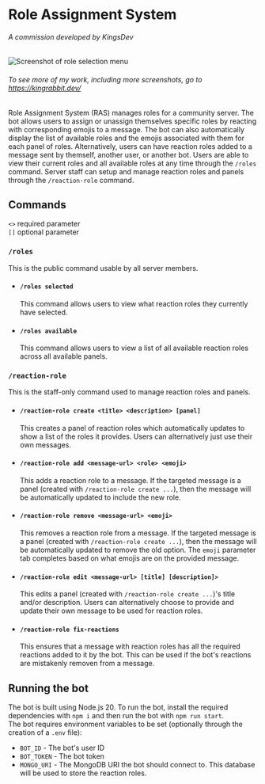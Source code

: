# Role Assignment System
###### A commission developed by KingsDev

![Screenshot of role selection menu](https://github.com/user-attachments/assets/6a767ac5-a66c-4652-bc19-d30cb2b84e8e)
###### To see more of my work, including more screenshots, go to https://kingrabbit.dev/

Role Assignment System (RAS) manages roles for a community server.  The bot allows users to assign or unassign themselves specific roles by reacting with corresponding emojis to a message.  The bot can also automatically display the list of available roles and the emojis associated with them for each panel of roles.  Alternatively, users can have reaction roles added to a message sent by themself, another user, or another bot.  Users are able to view their current roles and all available roles at any time through the `/roles` command.  Server staff can setup and manage reaction roles and panels through the `/reaction-role` command.

## Commands
`<>` required parameter  
`[]` optional parameter

### `/roles`
This is the public command usable by all server members.
- #### `/roles selected`
  This command allows users to view what reaction roles they currently have selected.
- #### `/roles available`
  This command allows users to view a list of all available reaction roles across all available panels.
### `/reaction-role`
This is the staff-only command used to manage reaction roles and panels.
- #### `/reaction-role create <title> <description> [panel]`
  This creates a panel of reaction roles which automatically updates to show a list of the roles it provides.  Users can alternatively just use their own messages.
- #### `/reaction-role add <message-url> <role> <emoji>`
  This adds a reaction role to a message.  If the targeted message is a panel (created with `/reaction-role create ...`), then the message will be automatically updated to include the new role.
- #### `/reaction-role remove <message-url> <emoji>`
  This removes a reaction role from a message.  If the targeted message is a panel (created with `/reaction-role create ...`), then the message will be automatically updated to remove the old option.  The `emoji` parameter tab completes based on what emojis are on the provided message.
- #### `/reaction-role edit <message-url> [title] [description]>`
  This edits a panel (created with `/reaction-role create ...`)'s title and/or description.  Users can alternatively choose to provide and update their own message to be used for reaction roles.
- #### `/reaction-role fix-reactions`
  This ensures that a message with reaction roles has all the required reactions added to it by the bot.  This can be used if the bot's reactions are mistakenly removen from a message.

## Running the bot
The bot is built using Node.js 20.  To run the bot, install the required dependencies with `npm i` and then run the bot with `npm run start`.  
The bot requires environment variables to be set (optionally through the creation of a `.env` file):
- `BOT_ID` - The bot's user ID
- `BOT_TOKEN` - The bot token
- `MONGO_URI` - The MongoDB URI the bot should connect to.  This database will be used to store the reaction roles.
